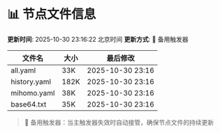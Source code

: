 # 📊 节点文件信息

**更新时间**: 2025-10-30 23:16:22 北京时间
**更新方式**: 🔄 备用触发器

| 文件名 | 大小 | 最后修改 |
|--------|------|----------|
| all.yaml | 33K | 2025-10-30 23:16 |
| history.yaml | 182K | 2025-10-30 23:16 |
| mihomo.yaml | 38K | 2025-10-30 23:16 |
| base64.txt | 35K | 2025-10-30 23:16 |

> 🔄 备用触发器：当主触发器失效时自动接管，确保节点文件的持续更新
